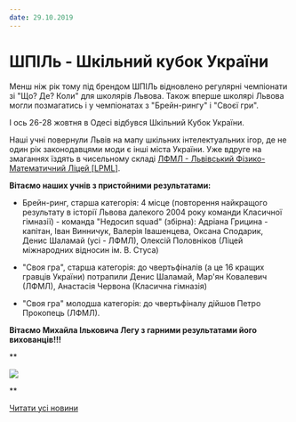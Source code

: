```yaml
---
date: 29.10.2019
---
```

# ШПІЛь - Шкільний кубок України

Менш ніж рік тому під брендом ШПІЛь відновлено регулярні чемпіонати зі "Що? Де? Коли" для школярів Львова. Також вперше школярі Львова могли позмагатись і у чемпіонатах з "Брейн-рингу" і "Своєї гри".

І ось 26-28 жовтня в Одесі відбувся Шкільний Кубок України.

Наші учні повернули Львів на мапу шкільних інтелектуальних ігор, де не один рік законодавцями моди є інші міста України. Уже вдруге на змаганнях їздять в чисельному складі [ЛФМЛ - Львівський Фізико-Математичний Ліцей [LPML]](https://www.facebook.com/lpml.org/?__tn__=K-R&amp;eid=ARCD7mLVOojDLzj9Jmvwm-cdnjBp0NIGMgUY5zI8q8_ivbC0Q0DcMVfmtlvtoRBilFff0KP5E2bYMjfy&amp;fref=mentions&amp;__xts__%5B0%5D=68.ARD8_UCruWUZzEYErp_hczB_U92pZCZXKl6raYFWht9IkPwukWxOpH06XpPNyYJ-CRbx3czpx4gGjI_TE98t9WF6v14DlLf7qji3rTzVCncOw3cO4h-0Y4duz2UM_n7FNI5c9X64Wm-sigZNv2JRruQwtasxDIFiJzWBEvfxtpyqZ5AeV8o_Q36JTM6e-fomiWt3s8T8u2PbSswxf_wo3sUUeoYSl8wsMVmTUvCxzMlC5rLwT7g2t8P4_jOWhqyhDkIEofxIjZtGX3hMsWlospWV0xLovXpIGFOMCAxAx1UkoWxLMYr2V4igRCZbh36F-0YXVtrS9lScRzlizA2HZfhfl2Z8NjuKXGUHpmnaArrz0PTmBAqMiBnKlq8H-TEj_-OCMpe3lCOUL0oZze0y5E9NsBcVcMsjHw8WRwlva-mcGKH4yao).

**Вітаємо наших учнів з пристойними результатами:**

- Брейн-ринг, старша категорія: 4 місце (повторення найкращого результату в історії Львова далекого 2004 року команди Класичної гімназії) - команда "Недосип squad" (збірна): Адріана Грицина - капітан, Іван Винничук, Валерія Івашенцева, Оксана Сподарик, Денис Шаламай (усі - ЛФМЛ), Олексій Половніков (Ліцей міжнародних відносин ім. В. Стуса)

- "Своя гра", старша категорія: до чвертьфіналів (а це 16 кращих гравців України) потрапили Денис Шаламай, Мар'ян Ковалевич (ЛФМЛ), Анастасія Червона (Класична гімназія)

- "Своя гра" молодша категорія: до чвертьфіналу дійшов Петро Прокопець (ЛФМЛ).

**Вітаємо Михайла Ільковича Легу з гарними результатами його вихованців!!!**

**

![](/images/blog/шпіль-шкільний-кубок-україни/shpil1_2019.jpg)

**

[Читати усі новини](/news)
